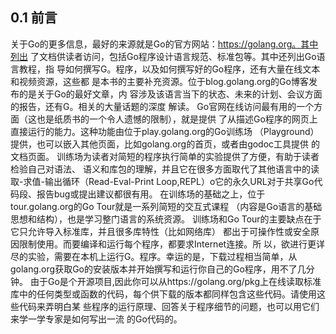 ## 0.1 前言



关于Go的更多信息，最好的来源就是Go的官方网站：https://golang.org。其中列出 了文档供读者访问，包括Go程序设计语言规范、标准包等。其中还列出Go语言教程，指 导如何撰写G。程序，以及如何撰写好的Go程序，还有大量在线文本和视频资源，这些都 是本书的主要补充资源。位于blog.golang.org的Go博客发布的是关于Go的最好文章，内 容涉及该语言当下的状态、未来的计划、会议方面的报告，还有G。相关的大量话题的深度 解读。
Go官网在线访问最有用的一个方面（这也是纸质书的一个令人遗憾的限制），就是提供 了从描述Go程序的网页上直接运行的能力。这种功能由位于play.golang.org的Go训练场 （Playground）提供，也可以嵌入其他页面，比如golang.org的首页，或者由godoc工具提供 的文档页面。
训练场为读者对简短的程序执行简单的实验提供了方便，有助于读者检验自己对语法、 语义和库包的理解，并且它在很多方面取代了其他语言中的读取-求值-输出循环（Read-Eval-Print Loop,REPL）o它的永久URL对于共享Go代码段、报告bug或提出建议都很有用。
在训练场的基础之上，位于tour.golang.org的Go Tour就是一系列简短的交互式课程 （内容是Go语言的基础思想和结构），也是学习整门语言的系统资源。
训练场和Go Tour的主要缺点在于它只允许导入标准库，并且很多库特性（比如网络库） 都出于可操作性或安全原因限制使用。而要编译和运行每个程序，都要求Internet连接。所 以，欲进行更详尽的实验，需要在本机上运行G。程序。幸运的是，下载过程相当简单，从 golang.org获取Go的安装版本并开始撰写和运行你自己的Go程序，用不了几分钟。
由于Go是个开源项目,因此你可以从https://golang.org/pkg上在线读取标准库中的任何类型或函数的代码，每个供下载的版本都同样包含这些代码。请使用这些代码来弄明白某 些程序的运行原理、回答关于程序细节的问题，也可以用它们来学一学专家是如何写出一流 的Go代码的。

